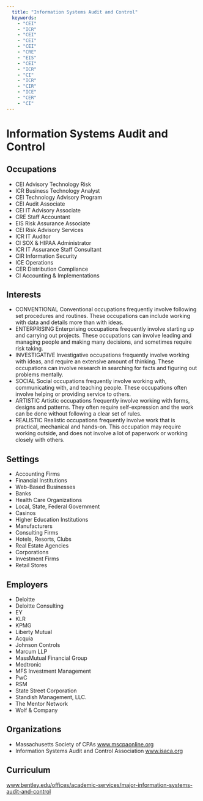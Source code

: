 ```yaml
---
  title: "Information Systems Audit and Control"
  keywords: 
    - "CEI"
    - "ICR"
    - "CEI"
    - "CEI"
    - "CEI"
    - "CRE"
    - "EIS"
    - "CEI"
    - "ICR"
    - "CI"
    - "ICR"
    - "CIR"
    - "ICE"
    - "CER"
    - "CI"
---
```

# Information Systems Audit and Control

## Occupations


 - CEI
    Advisory Technology Risk
 - ICR
    Business Technology Analyst
 - CEI
    Technology Advisory Program
 - CEI
    Audit Associate
 - CEI
    IT Advisory Associate
 - CRE
    Staff Accountant
 - EIS
    Risk Assurance Associate
 - CEI
    Risk Advisory Services
 - ICR
    IT Auditor
 - CI
    SOX & HIPAA Administrator
 - ICR
    IT Assurance Staff Consultant
 - CIR
    Information Security
 - ICE
    Operations
 - CER
    Distribution Compliance
 - CI
    Accounting & Implementations

## Interests


 - CONVENTIONAL
    Conventional occupations frequently involve following set procedures and routines. These occupations can include working with data and details more than with ideas.
 - ENTERPRISING
    Enterprising occupations frequently involve starting up and carrying out projects. These occupations can involve leading and managing people and making many decisions, and sometimes require risk taking.
 - INVESTIGATIVE
    Investigative occupations frequently involve working with ideas, and require an extensive amount of thinking. These occupations can involve research in searching for facts and figuring out problems mentally.
 - SOCIAL
    Social occupations frequently involve working with, communicating with, and teaching people. These occupations often involve helping or providing service to others.
 - ARTISTIC
    Artistic occupations frequently involve working with forms, designs and patterns. They often require self-expression and the work can be done without following a clear set of rules.
 - REALISTIC
    Realistic occupations frequently involve work that is practical, mechanical and hands-on. This occupation may require working outside, and does not involve a lot of paperwork or working closely with others.

## Settings


 - Accounting Firms
 - Financial Institutions
 - Web-Based Businesses
 - Banks
 - Health Care Organizations
 - Local, State, Federal Government
 - Casinos
 - Higher Education Institutions
 - Manufacturers
 - Consulting Firms
 - Hotels, Resorts, Clubs
 - Real Estate Agencies
 - Corporations
 - Investment Firms
 - Retail Stores

## Employers


 - Deloitte
 - Deloitte Consulting
 - EY
 - KLR
 - KPMG
 - Liberty Mutual
 - Acquia
 - Johnson Controls
 - Marcum LLP
 - MassMutual Financial Group
 - Medtronic
 - MFS Investment Management
 - PwC
 - RSM
 - State Street Corporation
 - Standish Management, LLC.
 - The Mentor Network
 - Wolf & Company

## Organizations


 - Massachusetts Society of CPAs
    www.mscpaonline.org
 - Information Systems Audit and Control Association
    www.isaca.org

## Curriculum


www.bentley.edu/offices/academic-services/major-information-systems-audit-and-control
